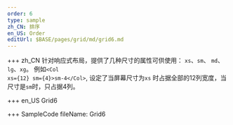 ```yaml
--- 
order: 6
type: sample
zh_CN: 排序
en_US: Order 
editUrl: $BASE/pages/grid/md/grid6.md
---
```


+++ zh_CN
针对响应式布局，提供了几种尺寸的属性可供使用： <Code>xs</Code>、<Code>sm</Code>、
    <Code>md</Code>、<Code>lg</Code>、<Code>xg</Code>。
    例如<Code>&lt;Col xs={12} sm={4}>sm-4&lt;/Col&gt;</Code>, 设定了当屏幕尺寸为<Code>xs</Code>
    时占据全部的12列宽度，当尺寸是<Code>sm</Code>时，只占据4列。
    
+++ en_US
Grid6

+++ SampleCode
fileName: Grid6
